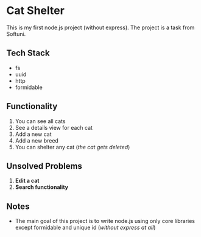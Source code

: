 # Cat Shelter
This is my first node.js project (without express). The project is a task from Softuni.

## Tech Stack 
- fs
- uuid
- http
- formidable

## Functionality
1. You can see all cats
2. See a details view for each cat
3. Add a new cat
4. Add a new breed
5. You can shelter any cat (*the cat gets deleted*)

## Unsolved Problems
1. **Edit a cat**
2. **Search functionality**

## Notes
- The main goal of this project is to write node.js using only core libraries except formidable and unique id (*without express at all*) 